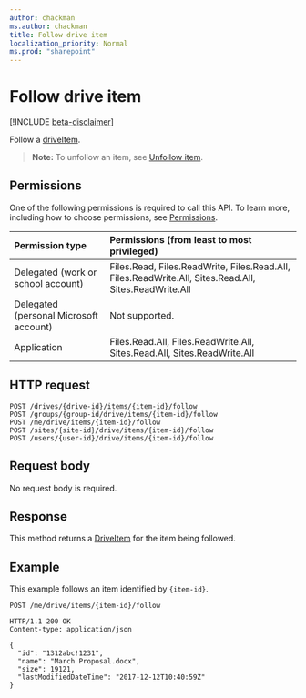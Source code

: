```yaml
---
author: chackman
ms.author: chackman
title: Follow drive item
localization_priority: Normal
ms.prod: "sharepoint"
---
```

# Follow drive item

[!INCLUDE [beta-disclaimer](../../includes/beta-disclaimer.md)]

Follow a [driveItem](../resources/driveitem.md).

>**Note:** To unfollow an item, see [Unfollow item](driveitem-unfollow.md).

## Permissions

One of the following permissions is required to call this API. To learn more, including how to choose permissions, see [Permissions](/graph/permissions-reference).

|Permission type      | Permissions (from least to most privileged)              |
|:--------------------|:---------------------------------------------------------|
|Delegated (work or school account) | Files.Read, Files.ReadWrite, Files.Read.All, Files.ReadWrite.All, Sites.Read.All, Sites.ReadWrite.All    |
|Delegated (personal Microsoft account) | Not supported.    |
|Application | Files.Read.All, Files.ReadWrite.All, Sites.Read.All, Sites.ReadWrite.All |

## HTTP request

<!-- { "blockType": "ignored" } -->

```http
POST /drives/{drive-id}/items/{item-id}/follow
POST /groups/{group-id/drive/items/{item-id}/follow
POST /me/drive/items/{item-id}/follow
POST /sites/{site-id}/drive/items/{item-id}/follow
POST /users/{user-id}/drive/items/{item-id}/follow
```

## Request body

No request body is required.

## Response

This method returns a [DriveItem](../resources/driveitem.md) for the item being followed.

## Example

This example follows an item identified by `{item-id}`.

<!-- { "blockType": "request", "name": "follow-item", "scopes": "files.read", "target": "action" } -->

```http
POST /me/drive/items/{item-id}/follow
```

<!--
{
  "type": "#page.annotation",
  "description": "Follow an item.",
  "keywords": "follow item",
  "section": "documentation",
  "tocPath": "Items/Follow",
  "suppressions": []
}
-->

<!-- { "blockType": "response", "@odata.type": "microsoft.graph.driveItem", "truncated": true } -->

```http
HTTP/1.1 200 OK
Content-type: application/json

{
  "id": "1312abc!1231",
  "name": "March Proposal.docx",
  "size": 19121,
  "lastModifiedDateTime": "2017-12-12T10:40:59Z"
}
```
